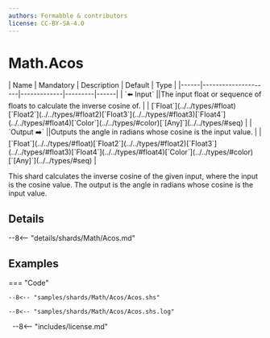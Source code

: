 ```yaml
---
authors: Formabble & contributors
license: CC-BY-SA-4.0
---
```



# Math.Acos

<div class="sh-parameters" markdown="1">
| Name | Mandatory | Description | Default | Type |
|------|---------------------|-------------|---------|------|
| `⬅️ Input` ||The input float or sequence of floats to calculate the inverse cosine of. | | [`Float`](../../types/#float)[`Float2`](../../types/#float2)[`Float3`](../../types/#float3)[`Float4`](../../types/#float4)[`Color`](../../types/#color)[`[Any]`](../../types/#seq) |
| `Output ➡️` ||Outputs the angle in radians whose cosine is the input value. | | [`Float`](../../types/#float)[`Float2`](../../types/#float2)[`Float3`](../../types/#float3)[`Float4`](../../types/#float4)[`Color`](../../types/#color)[`[Any]`](../../types/#seq) |

</div>

This shard calculates the inverse cosine of the given input, where the input is the cosine value. The output is the angle in radians whose cosine is the input value.

## Details

--8<-- "details/shards/Math/Acos.md"


## Examples

=== "Code"

  ```x86asm linenums="1"
  --8<-- "samples/shards/Math/Acos/Acos.shs"
  ```

  ```
  --8<-- "samples/shards/Math/Acos/Acos.shs.log"
  ```
&nbsp;
--8<-- "includes/license.md"

